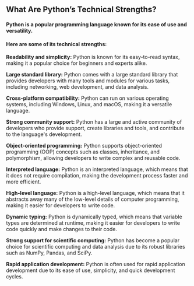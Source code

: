 

## What Are Python’s Technical Strengths?

#### Python is a popular programming language known for its ease of use and versatility.
#### Here are some of its technical strengths:

**Readability and simplicity:** Python is known for its easy-to-read syntax, making it a popular choice for beginners and experts alike.

**Large standard library:** Python comes with a large standard library that provides developers with many tools and modules for various tasks, including networking, web development, and data analysis.

**Cross-platform compatibility:** Python can run on various operating systems, including Windows, Linux, and macOS, making it a versatile language.

**Strong community support:** Python has a large and active community of developers who provide support, create libraries and tools, and contribute to the language's development.

**Object-oriented programming:** Python supports object-oriented programming (OOP) concepts such as classes, inheritance, and polymorphism, allowing developers to write complex and reusable code.

**Interpreted language:** Python is an interpreted language, which means that it does not require compilation, making the development process faster and more efficient.

**High-level language:** Python is a high-level language, which means that it abstracts away many of the low-level details of computer programming, making it easier for developers to write code.

**Dynamic typing:** Python is dynamically typed, which means that variable types are determined at runtime, making it easier for developers to write code quickly and make changes to their code.

**Strong support for scientific computing:** Python has become a popular choice for scientific computing and data analysis due to its robust libraries such as NumPy, Pandas, and SciPy.

**Rapid application development:** Python is often used for rapid application development due to its ease of use, simplicity, and quick development cycles.

